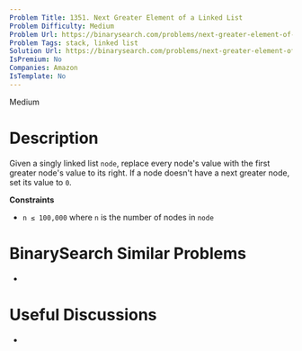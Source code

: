 ```yaml
---
Problem Title: 1351. Next Greater Element of a Linked List
Problem Difficulty: Medium
Problem Url: https://binarysearch.com/problems/next-greater-element-of-a-linked-list/
Problem Tags: stack, linked list
Solution Url: https://binarysearch.com/problems/next-greater-element-of-a-linked-list/solutions/
IsPremium: No
Companies: Amazon
IsTemplate: No
---
```


<span style="color: ;">Medium</span>

# Description

Given a singly linked list `node`, replace every node's value with the first greater node's value to its right. If a node doesn't have a next greater node, set its value to `0`.

**Constraints**
- `n ≤ 100,000` where `n` is the number of nodes in `node`

# BinarySearch Similar Problems

- []()

# Useful Discussions

- []()
